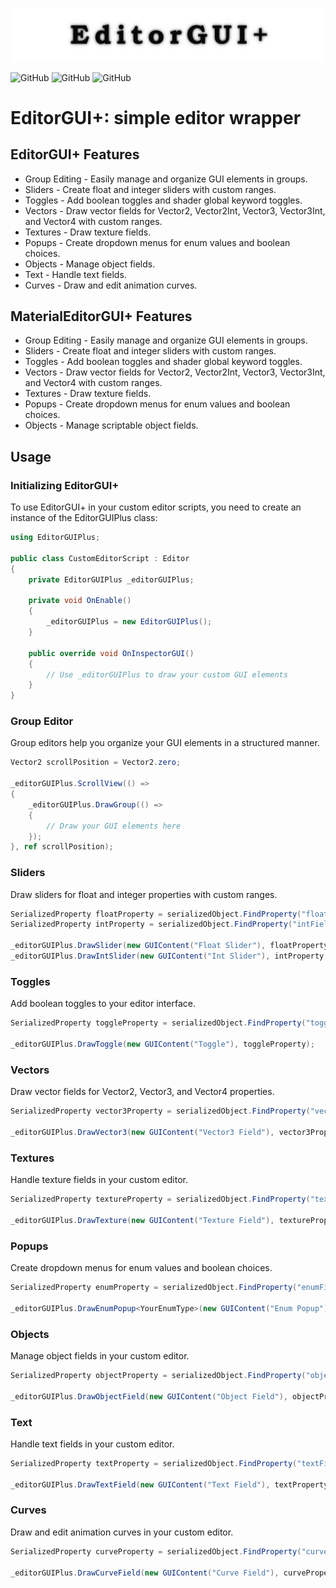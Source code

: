 ![EditorGUIPlus Header Image](Documentation/Images/EditorGUIPlusMainHeader.png)

![GitHub](https://img.shields.io/github/v/release/ShadowShardTools/EditorGUI-Plus)
![GitHub](https://img.shields.io/github/license/ShadowShardTools/EditorGUI-Plus?style=plastic&label=License&link=https%3A%2F%2Fgithub.com%2FShadowShardTools%2FEditorGUI-Plus%2Fblob%2Fmain%2FLICENSE)
![GitHub](https://img.shields.io/github/last-commit/ShadowShardTools/EditorGUI-Plus)

# EditorGUI+: simple editor wrapper

## EditorGUI+ Features

* Group Editing - Easily manage and organize GUI elements in groups.
* Sliders - Create float and integer sliders with custom ranges.
* Toggles - Add boolean toggles and shader global keyword toggles.
* Vectors - Draw vector fields for Vector2, Vector2Int, Vector3, Vector3Int, and Vector4 with custom ranges.
* Textures - Draw texture fields.
* Popups - Create dropdown menus for enum values and boolean choices.
* Objects - Manage object fields.
* Text - Handle text fields.
* Curves - Draw and edit animation curves.

## MaterialEditorGUI+ Features

* Group Editing - Easily manage and organize GUI elements in groups.
* Sliders - Create float and integer sliders with custom ranges.
* Toggles - Add boolean toggles and shader global keyword toggles.
* Vectors - Draw vector fields for Vector2, Vector2Int, Vector3, Vector3Int, and Vector4 with custom ranges.
* Textures - Draw texture fields.
* Popups - Create dropdown menus for enum values and boolean choices.
* Objects - Manage scriptable object fields.

## Usage
### Initializing EditorGUI+
To use EditorGUI+ in your custom editor scripts, you need to create an instance of the EditorGUIPlus class:

```csharp
using EditorGUIPlus;

public class CustomEditorScript : Editor
{
    private EditorGUIPlus _editorGUIPlus;

    private void OnEnable()
    {
        _editorGUIPlus = new EditorGUIPlus();
    }

    public override void OnInspectorGUI()
    {
        // Use _editorGUIPlus to draw your custom GUI elements
    }
}
```
### Group Editor
Group editors help you organize your GUI elements in a structured manner.

```csharp
Vector2 scrollPosition = Vector2.zero;

_editorGUIPlus.ScrollView(() =>
{
    _editorGUIPlus.DrawGroup(() =>
    {
        // Draw your GUI elements here
    });
}, ref scrollPosition);
```

### Sliders
Draw sliders for float and integer properties with custom ranges.

```csharp
SerializedProperty floatProperty = serializedObject.FindProperty("floatField");
SerializedProperty intProperty = serializedObject.FindProperty("intField");

_editorGUIPlus.DrawSlider(new GUIContent("Float Slider"), floatProperty, new FloatRange(0f, 1f));
_editorGUIPlus.DrawIntSlider(new GUIContent("Int Slider"), intProperty, new IntRange(0, 10));
```

### Toggles
Add boolean toggles to your editor interface.

```csharp
SerializedProperty toggleProperty = serializedObject.FindProperty("toggleField");

_editorGUIPlus.DrawToggle(new GUIContent("Toggle"), toggleProperty);
```

### Vectors
Draw vector fields for Vector2, Vector3, and Vector4 properties.

```csharp
SerializedProperty vector3Property = serializedObject.FindProperty("vector3Field");

_editorGUIPlus.DrawVector3(new GUIContent("Vector3 Field"), vector3Property, new Vector3Range(Vector3.zero, Vector3.one));
```

### Textures
Handle texture fields in your custom editor.

```csharp
SerializedProperty textureProperty = serializedObject.FindProperty("textureField");

_editorGUIPlus.DrawTexture(new GUIContent("Texture Field"), textureProperty);
```

### Popups
Create dropdown menus for enum values and boolean choices.

```csharp
SerializedProperty enumProperty = serializedObject.FindProperty("enumField");

_editorGUIPlus.DrawEnumPopup<YourEnumType>(new GUIContent("Enum Popup"), enumProperty);
```

### Objects
Manage object fields in your custom editor.

```csharp
SerializedProperty objectProperty = serializedObject.FindProperty("objectField");

_editorGUIPlus.DrawObjectField(new GUIContent("Object Field"), objectProperty, typeof(Object));
```

### Text
Handle text fields in your custom editor.

```csharp
SerializedProperty textProperty = serializedObject.FindProperty("textField");

_editorGUIPlus.DrawTextField(new GUIContent("Text Field"), textProperty);
```

### Curves
Draw and edit animation curves in your custom editor.

```csharp
SerializedProperty curveProperty = serializedObject.FindProperty("curveField");

_editorGUIPlus.DrawCurveField(new GUIContent("Curve Field"), curveProperty);
```
